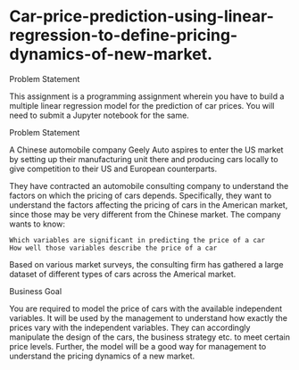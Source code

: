# Car-price-prediction-using-linear-regression-to-define-pricing-dynamics-of-new-market.

Problem Statement

This assignment is a programming assignment wherein you have to build a multiple linear regression model for the prediction of car prices. You will need to submit a Jupyter notebook for the same. 

 
Problem Statement

A Chinese automobile company Geely Auto aspires to enter the US market by setting up their manufacturing unit there and producing cars locally to give competition to their US and European counterparts. 

 

They have contracted an automobile consulting company to understand the factors on which the pricing of cars depends. Specifically, they want to understand the factors affecting the pricing of cars in the American market, since those may be very different from the Chinese market. The company wants to know:

    Which variables are significant in predicting the price of a car
    How well those variables describe the price of a car

Based on various market surveys, the consulting firm has gathered a large dataset of different types of cars across the Americal market. 

 

Business Goal 

You are required to model the price of cars with the available independent variables. It will be used by the management to understand how exactly the prices vary with the independent variables. They can accordingly manipulate the design of the cars, the business strategy etc. to meet certain price levels. Further, the model will be a good way for management to understand the pricing dynamics of a new market. 

